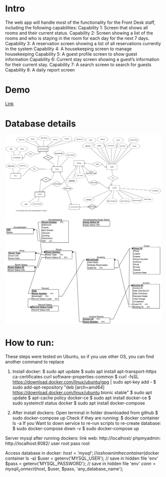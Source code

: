 # Intro
The web app will handle most of the functionality for the Front Desk staff, including the following capabilities:
Capability 1: Screen that shows all rooms and their current status.
Capability 2: Screen showing a list of the rooms and who is staying in the room for each day for the next 7 days. 
Capability 3: A reservation screen showing a list of all reservations currently in the system
Capability 4: A housekeeping screen to manage housekeeping
Capability 5: A guest profile screen to show guest information
Capability 6: Current stay screen showing a guest’s information for their current stay.
Capability 7: A search screen to search for guests
Capability 8: A daily report screen


# Demo
[Link](http://dannyapp.site)

# Database details
![ER Diagram](database-details/ER-Diagram.png)
![Relational-Schema](database-details/Relational-Schema.png)

# How to run:
These steps were tested on Ubuntu, so if you use other OS, you can find another command to replace
1. Install docker:
$ sudo apt update
$ sudo apt install apt-transport-https ca-certificates curl software-properties-common
$ curl -fsSL https://download.docker.com/linux/ubuntu/gpg | sudo apt-key add -
$ sudo add-apt-repository "deb [arch=amd64] https://download.docker.com/linux/ubuntu bionic stable"
$ sudo apt update
$ apt-cache policy docker-ce
$ sudo apt install docker-ce
$ sudo systemctl status docker
$ sudo apt install docker-compose

2. After install dockers:
Open terminal in folder downloaded from github
$ sudo docker-compose up
Check if they are running:
$ docker container ls -a
If you Want to down service to re-run scripts to re-create database:
$ sudo docker-compose down -v
$ sudo docker-compose up

Server mysql after running dockers:
link web: http://localhost/
phpmyadmin: http://localhost:8082/
	user root
	pass root

Access database in docker:
	$host = 'mysql';	// is shown in the container ($docker container ls -a)
	$user = getenv('MYSQL_USER'); // save in hidden file 'env'
	$pass = getenv('MYSQL_PASSWORD'); // save in hidden file 'env'
	$conn = mysqli_connect($host, $user, $pass, 'any_database_name');



